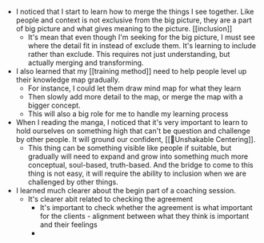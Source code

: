 - I noticed that I start to learn how to merge the things I see together. Like people and context is not exclusive from the big picture, they are a part of big picture and what gives meaning to the picture. [[inclusion]]
    - It's mean that even though I'm seeking for the big picture, I must see where the detail fit in instead of exclude them. It's learning to include rather than exclude. This requires not just understanding, but actually merging and transforming.
- I also learned that my [[training method]] need to help people level up their knowledge map gradually. 
    - For instance, I could let them draw mind map for what they learn
    - Then slowly add more detail to the map, or merge the map with a bigger concept.
    - This will also a big role for me to handle my learning process
- When I reading the manga, I noticed that it's very important to learn to hold ourselves on something high that can't be question and challenge by other people. It will ground our confident, [[🌱Unshakable Centering]].
    - This thing can be something visible like people if suitable, but gradually will need to expand and grow into something much more conceptual, soul-based, truth-based. And the bridge to come to this thing is not easy, it will require the ability to inclusion when we are challenged by other things.
- I learned much clearer about the begin part of a coaching session. 
    - It's clearer abit related to checking the agreement
        - It's important to check whether the agreement is what important for the clients - alignment between what they think is important and their feelings
        - 
